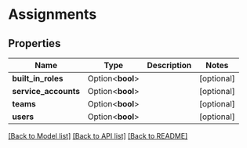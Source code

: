 # Assignments

## Properties

Name | Type | Description | Notes
------------ | ------------- | ------------- | -------------
**built_in_roles** | Option<**bool**> |  | [optional]
**service_accounts** | Option<**bool**> |  | [optional]
**teams** | Option<**bool**> |  | [optional]
**users** | Option<**bool**> |  | [optional]

[[Back to Model list]](../README.md#documentation-for-models) [[Back to API list]](../README.md#documentation-for-api-endpoints) [[Back to README]](../README.md)


